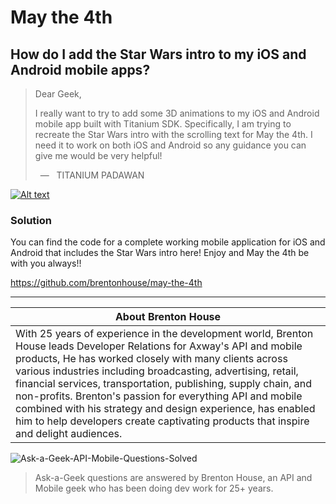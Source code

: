 
# May the 4th

## How do I add the Star Wars intro to my iOS and Android mobile apps?

> Dear Geek,   
>    
> I really want to try to add some 3D animations to my iOS and Android mobile app built with Titanium SDK.  Specifically, I am trying to recreate the Star Wars intro with the scrolling text for May the 4th.  I need it to work on both iOS and Android so any guidance you can give me would be very helpful!
>      
> &nbsp; &mdash; &nbsp; TITANIUM PADAWAN


[![Alt text](https://img.youtube.com/vi/rwFergB-msE/0.jpg)](https://www.youtube.com/watch?v=rwFergB-msE)

### Solution

You can find the code for a complete working mobile application for iOS and Android that includes the Star Wars intro here!  Enjoy and May the 4th be with you always!!

https://github.com/brentonhouse/may-the-4th


-------------------------

| About Brenton House   |
|-----------------------|
| With 25 years of experience in the development world, Brenton House leads Developer Relations for Axway's API and mobile products, He has worked closely with many clients across various industries including broadcasting, advertising, retail, financial services, transportation, publishing, supply chain, and non-profits.  Brenton's passion for everything API and mobile combined with his strategy and design experience, has enabled him to help developers create captivating products that inspire and delight audiences.  |

![Ask-a-Geek-API-Mobile-Questions-Solved](https://cdn.secure-api.org/axway/ask-a-geek-logo-2.png)

> Ask-a-Geek questions are answered by Brenton House, an API and Mobile geek who has been doing dev work for 25+ years.